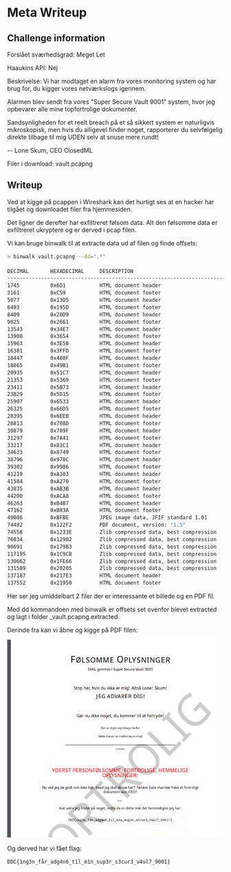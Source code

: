 # Meta Writeup

## Challenge information

Forslået sværhedsgrad: Meget Let

Haaukins API: Nej

Beskrivelse:
Vi har modtaget en alarm fra vores monitoring system og har brug for, du kigger vores netværkslogs igennem.

Alarmen blev sendt fra vores "Super Secure Vault 9001" system, hvor jeg opbevarer alle mine topfortrolige dokumenter.

Sandsynligheden for et reelt breach på et så sikkert system er naturligvis mikroskopisk, men hvis du alligevel finder noget, rapporterer du selvfølgelig direkte tilbage til mig UDEN selv at snuse mere rundt!

-- Lone Skum, CEO ClosedML 

Filer i download:
vault.pcapng

## Writeup
Ved at kigge på pcappen i Wireshark kan det hurtigt ses at en hacker har tilgået og downloadet filer fra hjemmesiden.

Det ligner de derefter har exfiltreret følsom data. Alt den følsomme data er exfiltreret ukryptere og er derved i pcap filen.

Vi kan bruge binwalk til at extracte data ud af filen og finde offsets:

```bash
> binwalk vault.pcapng --dd=".*"

DECIMAL       HEXADECIMAL     DESCRIPTION
--------------------------------------------------------------------------------
1745          0x6D1           HTML document header
3161          0xC59           HTML document footer
5077          0x13D5          HTML document header
6493          0x195D          HTML document footer
8409          0x20D9          HTML document header
9825          0x2661          HTML document footer
13543         0x34E7          HTML document header
13908         0x3654          HTML document footer
15963         0x3E5B          HTML document header
16381         0x3FFD          HTML document footer
18447         0x480F          HTML document header
18865         0x49B1          HTML document footer
20935         0x51C7          HTML document header
21353         0x5369          HTML document footer
23411         0x5B73          HTML document header
23829         0x5D15          HTML document footer
25907         0x6533          HTML document header
26325         0x66D5          HTML document footer
28395         0x6EEB          HTML document header
28813         0x708D          HTML document footer
30879         0x789F          HTML document header
31297         0x7A41          HTML document footer
33217         0x81C1          HTML document header
34633         0x8749          HTML document footer
38796         0x978C          HTML document header
39302         0x9986          HTML document footer
41219         0xA103          HTML document header
41584         0xA270          HTML document footer
43835         0xAB3B          HTML document header
44200         0xACA8          HTML document footer
46263         0xB4B7          HTML document header
47162         0xB83A          HTML document footer
49086         0xBFBE          JPEG image data, JFIF standard 1.01
74482         0x122F2         PDF document, version: "1.5"
74558         0x1233E         Zlib compressed data, best compression
76034         0x12902         Zlib compressed data, best compression
96691         0x179B3         Zlib compressed data, best compression
117195        0x1C9CB         Zlib compressed data, best compression
130662        0x1FE66         Zlib compressed data, best compression
131589        0x20205         Zlib compressed data, best compression
137187        0x217E3         HTML document header
137552        0x21950         HTML document footer
```

Her ser jeg umiddelbart 2 filer der er interessante et billede og en PDF fil.

Med dd kommandoen med binwalk er offsets set ovenfor blevet extracted og lagt i folder _vault.pcapng.extracted.

Derinde fra kan vi åbne og kigge på PDF filen:

![pdf](pdf.png)

Og derved har vi fået flag:

```
DDC{1ng3n_får_adg4n6_t1l_m1n_sup3r_s3cur3_v4ul7_9001}
```


